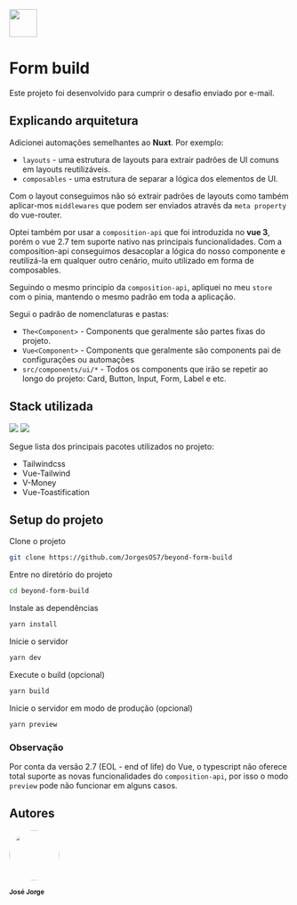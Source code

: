<img src="https://beyondcompany.com.br/favicon.svg" width="50px;"/>

# Form build

Este projeto foi desenvolvido para cumprir o desafio enviado por e-mail.
## Explicando arquitetura

Adicionei automações semelhantes ao **Nuxt**. Por exemplo:

- `layouts` - uma estrutura de layouts para extrair padrões de UI comuns em layouts reutilizáveis.
- `composables` - uma estrutura de separar a lógica dos elementos de UI.


Com o layout conseguimos não só extrair padrões de layouts como também aplicar-mos `middlewares` que podem ser enviados através da `meta property` do vue-router.


Optei também por usar a `composition-api` que foi introduzida no **vue 3**, porém o vue 2.7 tem suporte nativo nas principais funcionalidades. Com a composition-api conseguimos desacoplar a lógica do nosso componente e reutilizá-la em qualquer outro cenário, muito utilizado em forma de composables.

Seguindo o mesmo principío da `composition-api`, apliquei no meu `store` com o pinia, mantendo o mesmo padrão em toda a aplicação.

Segui o padrão de nomenclaturas e pastas:
- `The<Component>` - Components que geralmente são partes fixas do projeto.
- `Vue<Component>` - Components que geralmente são components pai de configurações ou automações
- `src/components/ui/*` - Todos os components que irão se repetir ao longo do projeto: Card, Button, Input, Form, Label e etc.


## Stack utilizada

<img src="https://img.shields.io/static/v1?label=Feito Com&message=Vue&color=41b883&style=for-the-badge&logo=Vue.js"/>

<img src="https://img.shields.io/static/v1?label=Feito Com&message=Tailwindcss&color=41b883&style=for-the-badge&logo=tailwindcss"/>



Segue lista dos principais pacotes utilizados no projeto:

- Tailwindcss
- Vue-Tailwind
- V-Money
- Vue-Toastification
## Setup do projeto

Clone o projeto

```bash
git clone https://github.com/JorgesOS7/beyond-form-build
```

Entre no diretório do projeto

```bash
cd beyond-form-build
```

Instale as dependências

```bash
yarn install
```

Inicie o servidor

```bash
yarn dev
```


Execute o build (opcional)

```bash
yarn build
```

Inicie o servidor em modo de produção (opcional)

```bash
yarn preview
```

### Observação 

Por conta da versão 2.7 (EOL - end of life) do Vue, o typescript não oferece total suporte as novas funcionalidades do `composition-api`, por isso o modo `preview` pode não funcionar em alguns casos. 

## Autores

<img style="border-radius: 50%;" src="https://avatars.githubusercontent.com/u/54776441?v=4" width="90px;"/>

<sub><b>José Jorge</b></sub>
